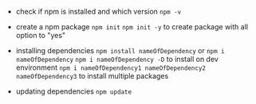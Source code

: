 - check if npm is installed and which version
`npm -v`

- create a npm package
`npm init`
`npm init -y` to create package with all option to "yes"

- installing dependencies
`npm install nameOfDependency` or `npm i nameOfDependency`
`npm i nameOfDependency -D` to install on dev environment
`npm i nameOfDependency1 nameOfDependency2 nameOfDependency3` to install multiple packages

- updating dependencies
`npm update`